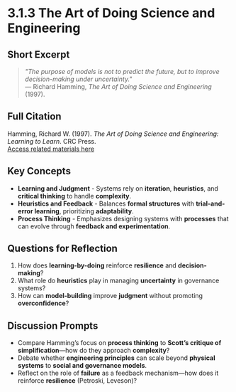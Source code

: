 # 3.1.3 The Art of Doing Science and Engineering

## Short Excerpt
> *"The purpose of models is not to predict the future, but to improve decision-making under uncertainty."*  
> — Richard Hamming, *The Art of Doing Science and Engineering* (1997).

## Full Citation
Hamming, Richard W. (1997). *The Art of Doing Science and Engineering: Learning to Learn*. CRC Press.  
[Access related materials here](https://www.routledge.com/The-Art-of-Doing-Science-and-Engineering/Hamming/p/book/9781032475707)  

## Key Concepts
- **Learning and Judgment** - Systems rely on **iteration**, **heuristics**, and **critical thinking** to handle **complexity**.  
- **Heuristics and Feedback** - Balances **formal structures** with **trial-and-error learning**, prioritizing **adaptability**.  
- **Process Thinking** - Emphasizes designing systems with **processes** that can evolve through **feedback and experimentation**.  

## Questions for Reflection
1. How does **learning-by-doing** reinforce **resilience** and **decision-making**?  
2. What role do **heuristics** play in managing **uncertainty** in governance systems?  
3. How can **model-building** improve **judgment** without promoting **overconfidence**?  

## Discussion Prompts
- Compare Hamming’s focus on **process thinking** to **Scott’s critique of simplification**—how do they approach **complexity**?  
- Debate whether **engineering principles** can scale beyond **physical systems** to **social and governance models**.  
- Reflect on the role of **failure** as a feedback mechanism—how does it reinforce **resilience** (Petroski, Leveson)?  
